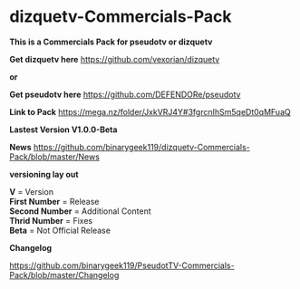 
# dizquetv-Commercials-Pack
**This is a Commercials Pack for pseudotv or dizquetv**

**Get dizquetv here**
https://github.com/vexorian/dizquetv

**or**

**Get pseudotv here**
https://github.com/DEFENDORe/pseudotv

**Link to Pack**
https://mega.nz/folder/JxkVRJ4Y#3fgrcnIhSm5qeDt0qMFuaQ

**Lastest Version V1.0.0-Beta**

**News**
https://github.com/binarygeek119/dizquetv-Commercials-Pack/blob/master/News

**versioning lay out**

**V** = Version<br />
**First Number** = Release<br />
**Second Number** = Additional Content<br />
**Thrid Number** = Fixes <br />
**Beta** = Not Official Release<br />

**Changelog**

https://github.com/binarygeek119/PseudotTV-Commercials-Pack/blob/master/Changelog
